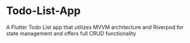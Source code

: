 # Todo-List-App
A Flutter Todo List app that utilizes MVVM architecture and Riverpod for state management and offers full CRUD functionality
